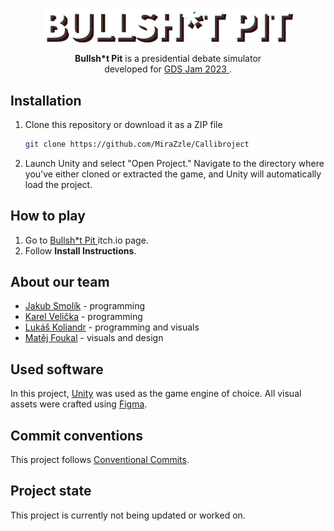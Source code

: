 <p align="center">
  <img src="Assets/Sprites/title.png" width="400">  
</p>

<p align="center">
   <b>Bullsh*t Pit</b> is a presidential debate simulator <br>developed for <a href="https://itch.io/jam/gds-jam-2023"> GDS Jam 2023 </a>.
</p>

## Installation
1. Clone this repository or download it as a ZIP file
      ```bash
   git clone https://github.com/MiraZzle/Callibroject
   ```
2. Launch Unity and select "Open Project." Navigate to the directory where you've either cloned or extracted the game, and Unity will automatically load the project.

## How to play
1. Go to <a href="https://mirazzle.itch.io/bullsht-pit"> Bullsh*t Pit </a> itch.io page.
2. Follow **Install Instructions**.

## About our team
- <a href="https://github.com/Couleslaw"> Jakub Smolík</a> - programming
- <a href="https://github.com/tucnakomet1">Karel Velička</a> - programming
- <a href="https://github.com/Lukide0">Lukáš Koliandr</a> - programming and visuals
- <a href="https://github.com/MiraZzle">Matěj Foukal</a> - visuals and design

## Used software
In this project, [Unity](https://unity.com/) was used as the game engine of choice. All visual assets were crafted using [Figma](https://www.figma.com/).

## Commit conventions
This project follows <a href="https://www.freecodecamp.org/news/how-to-write-better-git-commit-messages/"> Conventional Commits</a>.

## Project state
This project is currently not being updated or worked on.
